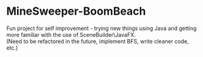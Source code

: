 # MineSweeper-BoomBeach

Fun project for self improvement - trying new things using Java and getting more familiar with the use of SceneBuilder\JavaFX.
<br>(Need to be refactored in the future, implement BFS, write cleaner code, etc.)
